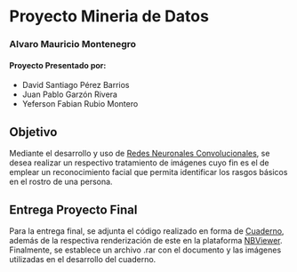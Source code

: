 # Proyecto Mineria de Datos

### Alvaro Mauricio Montenegro

#### Proyecto Presentado por:
- David Santiago Pérez Barrios
- Juan Pablo Garzón Rivera
- Yeferson Fabian Rubio Montero

## Objetivo

Mediante el desarrollo y uso de [Redes Neuronales Convolucionales](https://www.juanbarrios.com/redes-neurales-convolucionales/#:~:text=célula%20sea%20activada.-,Cómo%20estan%20construidas%20y%20cómo%20funcionan,un%20mapeo%20causal%20no-lineal.), se desea realizar un respectivo tratamiento de imágenes cuyo fin es el de emplear un reconocimiento facial que permita identificar los rasgos básicos en el rostro de una persona.

## Entrega Proyecto Final

Para la entrega final, se adjunta el código realizado en forma de [Cuaderno](https://github.com/dsperezba/Proyecto-Mineria-de-Datos/blob/main/Proyecto%20Mineria.ipynb), además de la respectiva renderización de este en la plataforma [NBViewer](https://nbviewer.jupyter.org/github/dsperezba/Proyecto-Mineria-de-Datos/blob/main/Proyecto%20Mineria.ipynb). Finalmente, se establece un archivo .rar con el documento y las imágenes utilizadas en el desarrollo del cuaderno.
